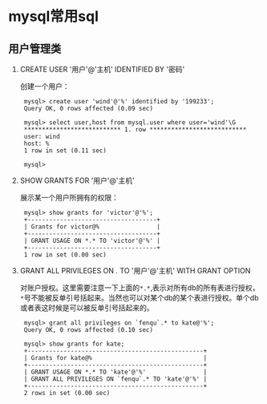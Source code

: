 # mysql常用sql #
## 用户管理类 ##
1. CREATE USER '用户'@'主机' IDENTIFIED BY '密码'
	
	创建一个用户：

		mysql> create user 'wind'@'%' identified by '199233';
		Query OK, 0 rows affected (0.09 sec)
		
		mysql> select user,host from mysql.user where user='wind'\G
		*************************** 1. row ***************************
		user: wind
		host: %
		1 row in set (0.11 sec)
		
		mysql> 

2. SHOW GRANTS FOR '用户'@'主机'
	
	展示某一个用户所拥有的权限：

		mysql> show grants for 'victor'@'%';
		+------------------------------------+
		| Grants for victor@%                |
		+------------------------------------+
		| GRANT USAGE ON *.* TO 'victor'@'%' |
		+------------------------------------+
		1 row in set (0.00 sec)

	
3. GRANT ALL PRIVILEGES ON *.* TO '用户'@'主机' WITH GRANT OPTION

	对账户授权。这里需要注意一下上面的`*.*`,表示对所有db的所有表进行授权，`*`号不能被反单引号括起来。当然也可以对某个db的某个表进行授权。单个db或者表这时候是可以被反单引号括起来的。

		mysql> grant all privileges on `fenqu`.* to kate@'%';
		Query OK, 0 rows affected (0.10 sec)
		
		mysql> show grants for kate;
		+-------------------------------------------------+
		| Grants for kate@%                               |
		+-------------------------------------------------+
		| GRANT USAGE ON *.* TO 'kate'@'%'                |
		| GRANT ALL PRIVILEGES ON `fenqu`.* TO 'kate'@'%' |
		+-------------------------------------------------+
		2 rows in set (0.00 sec)
